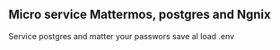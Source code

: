 ## Micro service Mattermos, postgres and Ngnix

Service postgres and matter
your passwors save al load .env